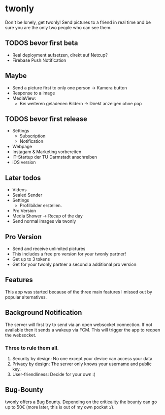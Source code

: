 # twonly

Don't be lonely, get twonly! Send pictures to a friend in real time and be sure you are the only two people who can see them.


## TODOS bevor first beta
- Real deployment aufsetzen, direkt auf Netcup?
- Firebase Push Notification


## Maybe
- Send a picture first to only one person -> Kamera button
- Response to a image
- MediaView:
    - Bei weiteren geladenen Bildern -> Direkt anzeigen ohne pop

## TODOS bevor first release
- Settings
    - Subscription
    - Notification
- Webpage
- Instagam & Marketing vorbereiten
- IT-Startup der TU Darmstadt anschreiben
- iOS version

## Later todos
- Videos
- Sealed Sender
- Settings
    - Profilbilder erstellen.
- Pro Version
- Media Shower -> Recap of the day
- Send normal images via twonly


## Pro Version

- Send and receive unlimited pictures
- This includes a free pro version for your twonly partner!
- Get up to 3 tokens 
- Get for your twonly partner a second a additional pro version



## Features

This app was started because of the three main features I missed out by popular alternatives.


## Background Notification

The server will first try to send via an open websocket connection.
If not available then it sends a wakeup via FCM. This will trigger the app to reopen the websocket.

### Three to rule them all.

1. Security by design: No one except your device can access your data.
2. Privacy by design: The server only knows your username and public key.
3. User-friendliness: Decide for your own :)

## Bug-Bounty

twonly offers a Bug Bounty. Depending on the criticality the bounty can go up to 50€ (more later,
this is out of my own pocket :/).
